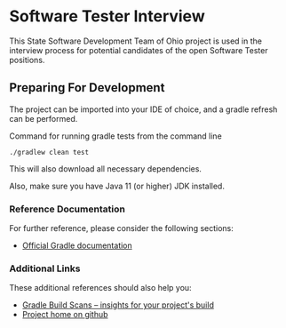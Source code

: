 # Software Tester Interview

This State Software Development Team of Ohio project is used in the interview process for potential candidates of the open Software Tester positions.

## Preparing For Development

The project can be imported into your IDE of choice, and a gradle refresh can be performed. 

Command for running gradle tests from the command line

```
./gradlew clean test
```
This will also download all necessary dependencies.

Also, make sure you have Java 11 (or higher) JDK installed.

### Reference Documentation
For further reference, please consider the following sections:

* [Official Gradle documentation](https://docs.gradle.org)

### Additional Links
These additional references should also help you:

* [Gradle Build Scans – insights for your project's build](https://scans.gradle.com#gradle)
* [Project home on github](http://github.com/dreadnaught05/software-tester)

